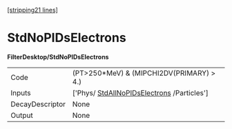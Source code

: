 [[stripping21 lines]](./stripping21-commonparticles)

# StdNoPIDsElectrons

**FilterDesktop/StdNoPIDsElectrons**

|                 |                                                                                     |
|-----------------|-------------------------------------------------------------------------------------|
| Code            | (PT\>250\*MeV) & (MIPCHI2DV(PRIMARY) \> 4.)                                         |
| Inputs          | ['Phys/ [StdAllNoPIDsElectrons](./stripping21-stdallnopidselectrons) /Particles'] |
| DecayDescriptor | None                                                                                |
| Output          | None                                                                                |
